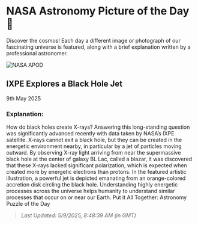 
  # NASA Astronomy Picture of the Day 🌌

  Discover the cosmos! Each day a different image or photograph of our fascinating universe is featured, along with a brief explanation written by a professional astronomer.

![NASA APOD](https://apod.nasa.gov/apod/image/2505/BLlac_NasaGarcia_4580.jpg)

## IXPE Explores a Black Hole Jet

9th May 2025

### Explanation: 

How do black holes create X-rays? Answering this long-standing question was significantly advanced recently with data taken by NASA’s IXPE satellite. X-rays cannot exit a black hole, but they can be created in the energetic environment nearby, in particular by a jet of particles moving outward. By observing X-ray light arriving from near the supermassive black hole at the center of galaxy BL Lac, called a blazar, it was discovered that these X-rays lacked significant polarization, which is expected when created more by energetic electrons than protons. In the featured artistic illustration, a powerful jet is depicted emanating from an orange-colored accretion disk circling the black hole. Understanding highly energetic processes across the universe helps humanity to understand similar processes that occur on or near our Earth.   Put it All Together: Astronomy Puzzle of the Day

> _Last Updated: 5/9/2025, 8:48:39 AM (in GMT)_
